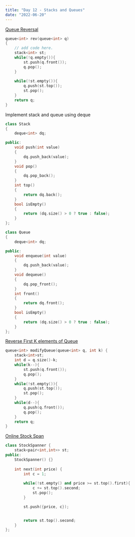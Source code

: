 ```yaml
---
title: "Day 12 - Stacks and Queues"
date: "2022-06-20"
---
```


[Queue Reversal](https://practice.geeksforgeeks.org/problems/queue-reversal/1)

```cpp
queue<int> rev(queue<int> q)
{
    // add code here.
    stack<int> st;
    while(!q.empty()){
        st.push(q.front());
        q.pop();
    }
    
    while(!st.empty()){
        q.push(st.top());
        st.pop();
    }
    return q;
}
```

Implement stack and queue using deque

```cpp
class Stack
{
    deque<int> dq;

public:
    void push(int value)
    {
        dq.push_back(value);
    }
    void pop()
    {
        dq.pop_back();
    }
    int top()
    {
        return dq.back();
    }
    bool isEmpty()
    {
        return (dq.size() > 0 ? true : false);
    }
};

class Queue
{
    deque<int> dq;

public:
    void enqueue(int value)
    {
        dq.push_back(value);
    }
    void dequeue()
    {
        dq.pop_front();
    }
    int front()
    {
        return dq.front();
    }
    bool isEmpty()
    {
        return (dq.size() > 0 ? true : false);
    }
};
```

[Reverse First K elements of Queue](https://practice.geeksforgeeks.org/problems/reverse-first-k-elements-of-queue/1)

```cpp
queue<int> modifyQueue(queue<int> q, int k) {
    stack<int>st;
    int d = q.size()-k;
    while(k--){
        st.push(q.front());
        q.pop();
    }
    while(!st.empty()){
        q.push(st.top());
        st.pop();
    }
    while(d--){
        q.push(q.front());
        q.pop();
    }
    return q;
}
```

[Online Stock Span](https://leetcode.com/problems/online-stock-span/)

```cpp
class StockSpanner {
    stack<pair<int,int>> st;
public:
    StockSpanner() {}
    
    int next(int price) {
        int c = 1;
    
        while(!st.empty() and price >= st.top().first){
            c += st.top().second;
            st.pop();
        }

        st.push({price, c});


        return st.top().second;
    }
};
```
